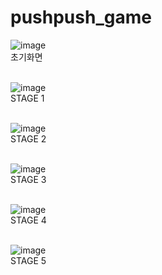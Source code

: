 # pushpush_game

![image](https://user-images.githubusercontent.com/107621795/194552751-4e226134-3f9f-4258-99df-07dbd6c259d6.png)
<br/>초기화면<br/><br/>

![image](https://user-images.githubusercontent.com/107621795/194552779-4a1af149-d113-441b-b7a7-746a41adbfd6.png)
<br/>STAGE 1<br/><br/>

![image](https://user-images.githubusercontent.com/107621795/194553257-ff62d14d-e12c-4433-a052-812a7e9164f8.png)
<br/>STAGE 2<br/><br/>

![image](https://user-images.githubusercontent.com/107621795/194553277-f3314e0f-168b-4913-96f5-1b2936cb91a7.png)
<br/>STAGE 3<br/><br/>

![image](https://user-images.githubusercontent.com/107621795/194553295-e45d489d-49d5-44d9-9c8e-ccbfd40c2cce.png)
<br/>STAGE 4<br/><br/>

![image](https://user-images.githubusercontent.com/107621795/194553305-fe968c2e-5fb1-42d4-a5b3-6d8a76c1659c.png)
<br/>STAGE 5<br/><br/>

